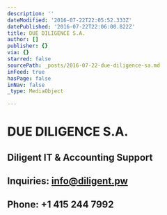 ```yaml
---
description: ''
dateModified: '2016-07-22T22:05:52.333Z'
datePublished: '2016-07-22T22:06:00.822Z'
title: DUE DILIGENCE S.A.
author: []
publisher: {}
via: {}
starred: false
sourcePath: _posts/2016-07-22-due-diligence-sa.md
inFeed: true
hasPage: false
inNav: false
_type: MediaObject

---
```

# DUE DILIGENCE S.A.

## Diligent IT & Accounting Support

## Inquiries: info@diligent.pw

## Phone: +1 415 244 7992